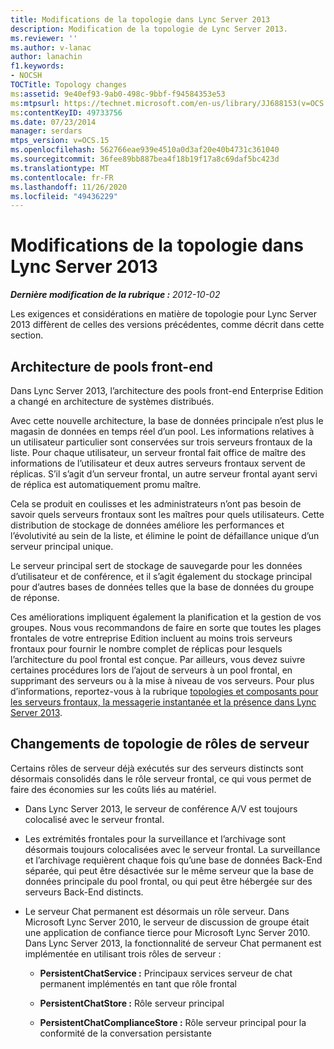 ```yaml
---
title: Modifications de la topologie dans Lync Server 2013
description: Modification de la topologie de Lync Server 2013.
ms.reviewer: ''
ms.author: v-lanac
author: lanachin
f1.keywords:
- NOCSH
TOCTitle: Topology changes
ms:assetid: 9e40ef93-9ab0-498c-9bbf-f94584353e53
ms:mtpsurl: https://technet.microsoft.com/en-us/library/JJ688153(v=OCS.15)
ms:contentKeyID: 49733756
ms.date: 07/23/2014
manager: serdars
mtps_version: v=OCS.15
ms.openlocfilehash: 562766eae939e4510a0d3af20e40b4731c361040
ms.sourcegitcommit: 36fee89bb887bea4f18b19f17a8c69daf5bc423d
ms.translationtype: MT
ms.contentlocale: fr-FR
ms.lasthandoff: 11/26/2020
ms.locfileid: "49436229"
---
```

# <a name="topology-changes-in-lync-server-2013"></a>Modifications de la topologie dans Lync Server 2013

<div data-xmlns="http://www.w3.org/1999/xhtml">

<div class="topic" data-xmlns="http://www.w3.org/1999/xhtml" data-msxsl="urn:schemas-microsoft-com:xslt" data-cs="https://msdn.microsoft.com/">

<div data-asp="https://msdn2.microsoft.com/asp">



</div>

<div id="mainSection">

<div id="mainBody">

<span> </span>

_**Dernière modification de la rubrique :** 2012-10-02_

Les exigences et considérations en matière de topologie pour Lync Server 2013 diffèrent de celles des versions précédentes, comme décrit dans cette section.

<div>

## <a name="new-front-end-pools-architecture"></a>Architecture de pools front-end

Dans Lync Server 2013, l’architecture des pools front-end Enterprise Edition a changé en architecture de systèmes distribués.

Avec cette nouvelle architecture, la base de données principale n’est plus le magasin de données en temps réel d’un pool. Les informations relatives à un utilisateur particulier sont conservées sur trois serveurs frontaux de la liste. Pour chaque utilisateur, un serveur frontal fait office de maître des informations de l’utilisateur et deux autres serveurs frontaux servent de réplicas. S’il s’agit d’un serveur frontal, un autre serveur frontal ayant servi de réplica est automatiquement promu maître.

Cela se produit en coulisses et les administrateurs n’ont pas besoin de savoir quels serveurs frontaux sont les maîtres pour quels utilisateurs. Cette distribution de stockage de données améliore les performances et l’évolutivité au sein de la liste, et élimine le point de défaillance unique d’un serveur principal unique.

Le serveur principal sert de stockage de sauvegarde pour les données d’utilisateur et de conférence, et il s’agit également du stockage principal pour d’autres bases de données telles que la base de données du groupe de réponse.

Ces améliorations impliquent également la planification et la gestion de vos groupes. Nous vous recommandons de faire en sorte que toutes les plages frontales de votre entreprise Edition incluent au moins trois serveurs frontaux pour fournir le nombre complet de réplicas pour lesquels l’architecture du pool frontal est conçue. Par ailleurs, vous devez suivre certaines procédures lors de l’ajout de serveurs à un pool frontal, en supprimant des serveurs ou à la mise à niveau de vos serveurs. Pour plus d’informations, reportez-vous à la rubrique [topologies et composants pour les serveurs frontaux, la messagerie instantanée et la présence dans Lync Server 2013](lync-server-2013-topologies-and-components-for-front-end-servers-instant-messaging-and-presence.md).

<div>

## <a name="server-role-topology-changes"></a>Changements de topologie de rôles de serveur

Certains rôles de serveur déjà exécutés sur des serveurs distincts sont désormais consolidés dans le rôle serveur frontal, ce qui vous permet de faire des économies sur les coûts liés au matériel.

  - Dans Lync Server 2013, le serveur de conférence A/V est toujours colocalisé avec le serveur frontal.

  - Les extrémités frontales pour la surveillance et l’archivage sont désormais toujours colocalisées avec le serveur frontal. La surveillance et l’archivage requièrent chaque fois qu’une base de données Back-End séparée, qui peut être désactivée sur le même serveur que la base de données principale du pool frontal, ou qui peut être hébergée sur des serveurs Back-End distincts.

  - Le serveur Chat permanent est désormais un rôle serveur. Dans Microsoft Lync Server 2010, le serveur de discussion de groupe était une application de confiance tierce pour Microsoft Lync Server 2010. Dans Lync Server 2013, la fonctionnalité de serveur Chat permanent est implémentée en utilisant trois rôles de serveur :
    
      - **PersistentChatService :** Principaux services serveur de chat permanent implémentés en tant que rôle frontal
    
      - **PersistentChatStore :** Rôle serveur principal
    
      - **PersistentChatComplianceStore :** Rôle serveur principal pour la conformité de la conversation persistante

</div>

</div>

</div>

<span> </span>

</div>

</div>

</div>

